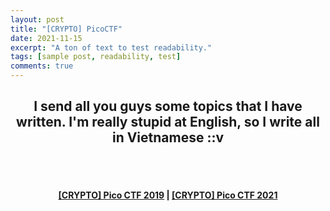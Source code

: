 ```yaml
---
layout: post
title: "[CRYPTO] PicoCTF"
date: 2021-11-15
excerpt: "A ton of text to test readability."
tags: [sample post, readability, test]
comments: true
---
```


<h2 align="center">
  I send all you guys some topics that I have written. I'm really stupid at English, so I write all in Vietnamese ::v
</h3> 
<br><br>
<div align="center">
  <h4>
    <a href="https://github.com/hieuhdh/deuteri/tree/master/_posts/2021-11-15-[CRYPTO]-PicoCTF-2019.md" class="btn btn-success">[CRYPTO] Pico CTF 2019</a> |
    <a href="#install">[CRYPTO] Pico CTF 2021</a> 
  </h4>
</div>
